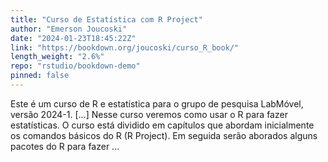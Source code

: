 ```yaml
---
title: "Curso de Estatística com R Project"
author: "Emerson Joucoski"
date: "2024-01-23T18:45:22Z"
link: "https://bookdown.org/joucoski/curso_R_book/"
length_weight: "2.6%"
repo: "rstudio/bookdown-demo"
pinned: false
---
```


Este é um curso de R e estatística para o grupo de pesquisa LabMóvel, versão 2024-1. [...] Nesse curso veremos como usar o R para fazer estatísticas. O curso está dividido em capítulos que abordam inicialmente os comandos básicos do R (R Project). Em seguida serão aborados alguns pacotes do R para fazer ...
